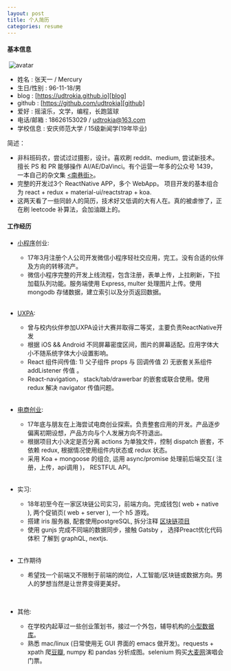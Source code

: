 ```yaml
---
layout: post
title: 个人简历
categories: resume
---
```


#### 基本信息  
  ​
![avatar]  

+ 姓名 : 张天一 / Mercury
+ 生日/性别 : 96-11-18/男  
+ blog : [https://udtrokia.github.io][blog]
+ github : [https://github.com/udtrokia][github]
+ 爱好 : 摇滚乐，文学，编程，长跑篮球  
+ 电话/邮箱 : 18626153029 / udtrokia@163.com  
+ 学校信息 : 安庆师范大学 / 15级新闻学(19年毕业)
  ​

简述：

+ 非科班码农，尝试过过摄影，设计。喜欢刷 reddit、medium, 尝试新技术。擅长 PS 和 PR 能够操作 AI/AE/DaVinci。有个运营一年多的公众号 1439， 一本自己的杂文集 [<南巷街\>][nxj]。
+ 完整的开发过3个 ReactNative APP，多个 WebApp。 项目开发的基本组合为 react + redux + material-ui/reactstrap + koa.
+ 这两天看了一些同龄人的简历，技术好又低调的大有人在。真的被虐惨了，正在刷 leetcode 补算法，会加油跟上的。
  ​
  
#### 工作经历

+ [小程序][akpz]创业:
  + 17年3月注册个人公司开发微信小程序轻社交应用，完工。没有合适的伙伴及方向的转移流产。
  + 微信小程序完整的开发上线流程，包含注册，表单上传，上拉刷新，下拉加载队列功能。服务端使用 Express, multer 处理图片上传。使用 mongodb 存储数据，建立索引以及分页返回数据。  
  ​

+ [UXPA][znmd]: 
  + 曾与校内伙伴参加UXPA设计大赛并取得二等奖，主要负责ReactNative开发
  + 根据 iOS && Android 不同屏幕密度区间，图片的屏幕适配。应用字体大小不随系统字体大小设置影响。
  + React 组件间传值:  1) 父子组件 props 与 回调传值  2) 无嵌套关系组件 addListener 传值 。
  + React-navigation， stack/tab/drawerbar 的嵌套或联合使用。使用 redux 解决 navigator 传值问题。  
  ​

- [电商创业][csj]:
  + 17年底与朋友在上海尝试电商创业探索。负责整套应用的开发。产品逐步偏离初期设想，产品方向与个人发展方向不符退出。
  + 根据项目大小决定是否分离 actions 为单独文件，控制 dispatch 嵌套，不依赖 redux, 根据情况使用组件内状态或 redux 状态。
  + 采用 Koa + mongoose 的组合, 运用 async/promise 处理前后端交互( 注册，上传，api调用 )， RESTFUL API。  
    ​

- 实习:
	+ 18年初至今在一家区块链公司实习，前端方向。完成钱包( web + native ), 两个促销页( web + server ), 一个 h5 游戏。
	+ 搭建 iris 服务器, 配套使用postgreSQL, 拆分注释 [区块链项目][Golang区块链项目]
	+ 使用 gunjs 完成不同端的数据同步，接触 Gatsby ， 选择Preact优化代码体积 了解到 graphQL, nextjs.  
    ​

+ 工作期待
  + 希望找一个前端又不限制于前端的岗位，人工智能/区块链或数据方向。男人的梦想当然是让世界变得更美好。

  ​


+ 其他:
  + 在学校内起草过一些创业策划书，接过一个外包，辅导机构的[小型数据库][simpledb]。
  + 熟悉 mac/linux (日常使用无 GUI 界面的 emacs 做开发)。requests + xpath 爬[豆瓣][豆瓣], numpy 和 pandas 分析成图。selenium 购买[大麦网][大麦网]演唱会门票。



[avatar]: {{"/_public/resume/avatar.png"}}
[Golang区块链项目]: http://udtrokia.github.io/blockchain/2018/02/04/stucture.html
[豆瓣]: https://github.com/udtrokia/doubaner
[大麦网]: https://github.com/udtrokia/damai
[gayhub]: https://github.com/udtrokia
[nxj]: https://github.com/udtrokia/book
[candy]: https://github.com/udtrokia/candy
[littleblock]: https://github.com/udtrokia/littleblock
[stepwallet]: https://github.com/udtrokia/stepwallet
[csj]: https://github.com/udtrokia/csj
[akpz]: https://github.com/udtrokia/aqnuroad-client
[znmd]: https://github.com/udtrokia/rn-znmd
[blog]: https://udtrokia.github.io
[github]: https://github.com/udtrokia
[simpledb]: https://github.com/udtrokia/simpledb

